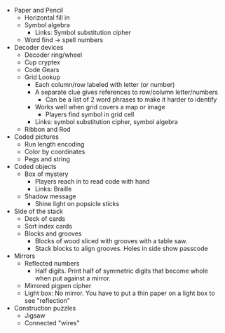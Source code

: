
* Paper and Pencil
  * Horizontal fill in
  * Symbol algebra
    * Links: Symbol substitution cipher
  * Word find -> spell numbers
* Decoder devices
  * Decoder ring/wheel
  * Cup cryptex
  * Code Gears
  * Grid Lookup
    * Each column/row labeled with letter (or number)
    * A separate clue gives references to row/column letter/numbers
      * Can be a list of 2 word phrases to make it harder to identify
    * Works well when grid covers a map or image
      * Players find symbol in grid cell
    * Links: symbol substitution cipher, symbol algebra
  * Ribbon and Rod
* Coded pictures
  * Run length encoding
  * Color by coordinates
  * Pegs and string
* Coded objects
  * Box of mystery
    * Players reach in to read code with hand
    * Links: Braille
  * Shadow message
    * Shine light on popsicle sticks
* Side of the stack
  * Deck of cards
  * Sort index cards
  * Blocks and grooves
    * Blocks of wood sliced with grooves with a table saw.
    * Stack blocks to align grooves. Holes in side show passcode
* Mirrors
  * Reflected numbers
    * Half digits. Print half of symmetric digits that become whole when
      put against a mirror.
  * Mirrored pigpen cipher
  * Light box: No mirror. You have to put a thin paper on a light box to
    see "reflection"
* Construction puzzles
  * Jigsaw
  * Connected "wires"
